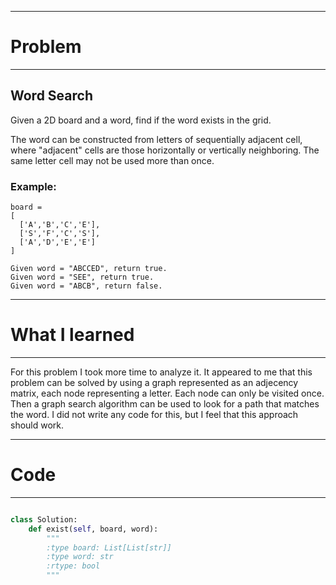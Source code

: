 ***
# Problem
***

## Word Search

Given a 2D board and a word, find if the word exists in the grid.

The word can be constructed from letters of sequentially adjacent cell, where "adjacent" cells are those horizontally or vertically neighboring. The same letter cell may not be used more than once.

### Example:

    board =
    [
      ['A','B','C','E'],
      ['S','F','C','S'],
      ['A','D','E','E']
    ]

    Given word = "ABCCED", return true.
    Given word = "SEE", return true.
    Given word = "ABCB", return false.


***
# What I learned
***
For this problem I took more time to analyze it. It appeared to me that this problem can be solved by using a graph represented as an adjecency matrix, each node representing a letter. Each node can only be visited once. Then a graph search algorithm can be used to look for a path that matches the word. I did not write any code for this, but I feel that this approach should work.

   
***
# Code
***

```python

class Solution:
    def exist(self, board, word):
        """
        :type board: List[List[str]]
        :type word: str
        :rtype: bool
        """
        
```

    

